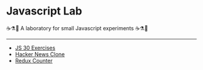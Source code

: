 # Javascript Lab

☕⚗🔬 A laboratory for small Javascript experiments ☕⚗🔬

---
+ [JS 30 Exercises](./js_30/README.md)
+ [Hacker News Clone](./hackernews-react-clone/README.md)
+ [Redux Counter](./reduxcounter/README.md)
